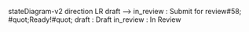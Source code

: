 stateDiagram-v2
    direction LR
    draft --> in_review : Submit for review#58; #quot;Ready!#quot;
    draft : Draft
    in_review : In Review